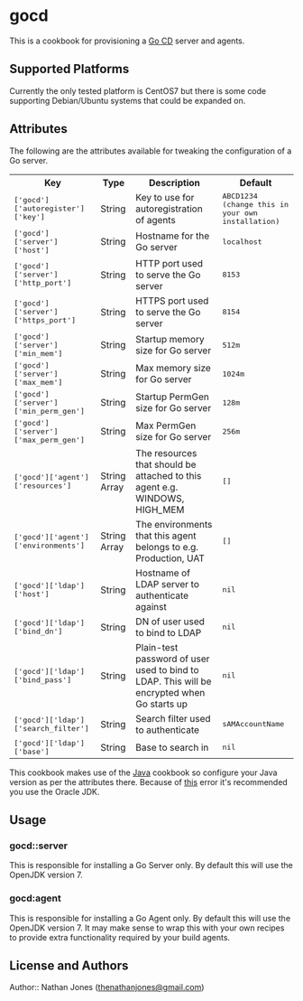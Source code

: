 # gocd

This is a cookbook for provisioning a [Go CD](www.go.cd) server and agents.

## Supported Platforms

Currently the only tested platform is CentOS7 but there is some code supporting Debian/Ubuntu systems that could be expanded on.

## Attributes

The following are the attributes available for tweaking the configuration of a Go server.

<table>
  <tr>
    <th>Key</th>
    <th>Type</th>
    <th>Description</th>
    <th>Default</th>
  </tr>
  <tr>
    <td><tt>['gocd']['autoregister']['key']</tt></td>
    <td>String</td>
    <td>Key to use for autoregistration of agents</td>
    <td><tt>ABCD1234 (change this in your own installation)</tt></td>
  </tr>
  <tr>
    <td><tt>['gocd']['server']['host']</tt></td>
    <td>String</td>
    <td>Hostname for the Go server</td>
    <td><tt>localhost</tt></td>
  </tr>
  <tr>
    <td><tt>['gocd']['server']['http_port']</tt></td>
    <td>String</td>
    <td>HTTP port used to serve the Go server</td>
    <td><tt>8153</tt></td>
  </tr>
  <tr>
    <td><tt>['gocd']['server']['https_port']</tt></td>
    <td>String</td>
    <td>HTTPS port used to serve the Go server</td>
    <td><tt>8154</tt></td>
  </tr>
  <tr>
    <td><tt>['gocd']['server']['min_mem']</tt></td>
    <td>String</td>
    <td>Startup memory size for Go server</td>
    <td><tt>512m</tt></td>
  </tr>
  <tr>
    <td><tt>['gocd']['server']['max_mem']</tt></td>
    <td>String</td>
    <td>Max memory size for Go server</td>
    <td><tt>1024m</tt></td>
  </tr>
  <tr>
    <td><tt>['gocd']['server']['min_perm_gen']</tt></td>
    <td>String</td>
    <td>Startup PermGen size for Go server</td>
    <td><tt>128m</tt></td>
  </tr>
  <tr>
    <td><tt>['gocd']['server']['max_perm_gen']</tt></td>
    <td>String</td>
    <td>Max PermGen size for Go server</td>
    <td><tt>256m</tt></td>
  </tr>
  <tr>
    <td><tt>['gocd']['agent']['resources']</tt></td>
    <td>String Array</td>
    <td>The resources that should be attached to this agent e.g. WINDOWS, HIGH_MEM</td>
    <td><tt>[]</tt></td>
  </tr>
  <tr>
    <td><tt>['gocd']['agent']['environments']</tt></td>
    <td>String Array</td>
    <td>The environments that this agent belongs to e.g. Production, UAT</td>
    <td><tt>[]</tt></td>
  </tr>
  <tr>
  </tr>
    <td><tt>['gocd']['ldap']['host']</tt></td>
    <td>String</td>
    <td>Hostname of LDAP server to authenticate against</td>
    <td><tt>nil</tt></td>
  </tr>
  </tr>
    <td><tt>['gocd']['ldap']['bind_dn']</tt></td>
    <td>String</td>
    <td>DN of user used to bind to LDAP</td>
    <td><tt>nil</tt></td>
  </tr>
  </tr>
    <td><tt>['gocd']['ldap']['bind_pass']</tt></td>
    <td>String</td>
    <td>Plain-test password of user used to bind to LDAP. This will be encrypted when Go starts up</td>
    <td><tt>nil</tt></td>
  </tr>
  </tr>
    <td><tt>['gocd']['ldap']['search_filter']</tt></td>
    <td>String</td>
    <td>Search filter used to authenticate</td>
    <td><tt>sAMAccountName</tt></td>
  </tr>
   </tr>
    <td><tt>['gocd']['ldap']['base']</tt></td>
    <td>String</td>
    <td>Base to search in</td>
    <td><tt>nil</tt></td>
  </tr>
</table>

This cookbook makes use of the [Java](https://supermarket.chef.io/cookbooks/java/versions/1.31.0) cookbook so configure your Java version as per the attributes there. Because of [this](http://www.go.cd/2014/11/14/Go_14_3_issue_with_uploading_compressed_artifacts.html) error it's recommended you use the Oracle JDK.

## Usage

### gocd::server
This is responsible for installing a Go Server only. By default this will use the OpenJDK version 7.

### gocd:agent
This is responsible for installing a Go Agent only. By default this will use the OpenJDK version 7. It may make sense to wrap this with your own recipes to provide extra functionality required by your build agents.

## License and Authors

Author:: Nathan Jones (thenathanjones@gmail.com)
